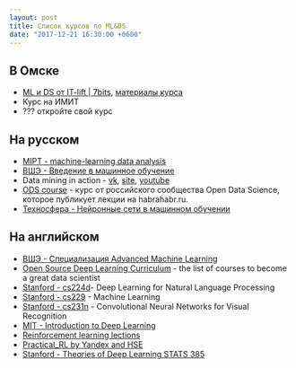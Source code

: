 ```yaml
---
layout: post
title: Список курсов по ML&DS
date: "2017-12-21 16:30:00 +0600"
---
```


## В Омске

- [ML и DS от IT-lift \| 7bits](http://courses.itlft.ru/data-science), [материалы курса](https://github.com/7bits/ml-course-7bits)
- Курс на ИМИТ
- ??? откройте свой курс

## На русском

- [MIPT - machine-learning data analysis](https://www.coursera.org/specializations/machine-learning-data-analysis)
- [ВШЭ - Введение в машинное обучение](https://www.coursera.org/learn/vvedenie-mashinnoe-obuchenie/home)
- Data mining in action - [vk](https://vk.com/data_mining_in_action), [site](http://datamininginaction.ru/), [youtube](https://www.youtube.com/channel/UCop3CelRVvrchG5lsPyxvHg)
- [ODS course](https://github.com/Yorko/mlcourse_open) - курс от российского сообщества Open Data Science, которое публикует лекции на habrahabr.ru.
- [Техносфера - Нейронные сети в машинном обучении](https://sphere.mail.ru/curriculum/program/discipline/120/)

## На английском

- [ВШЭ - Специализация Advanced Machine Learning](https://www.coursera.org/specializations/aml)
- [Open Source Deep Learning Curriculum](http://www.deeplearningweekly.com/blog/open-source-deep-learning-curriculum) - the list of courses to become a great data scientist
- [Stanford - cs224d](http://cs224d.stanford.edu/syllabus.html)- Deep Learning for Natural Language Processing
- [Stanford - cs229](http://cs229.stanford.edu/materials.html) - Machine Learning
- [Stanford - cs231n](http://cs231n.stanford.edu/) - Convolutional Neural Networks for Visual Recognition
- [MIT - Introduction to Deep Learning](http://introtodeeplearning.com/index.html)
- [Reinforcement learning lections](https://sites.google.com/view/deep-rl-bootcamp/lectures)
- [Practical_RL by Yandex and HSE](https://github.com/yandexdataschool/Practical_RL)
- [Stanford - Theories of Deep Learning STATS 385](https://stats385.github.io)